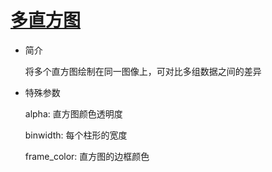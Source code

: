 # [多直方图](/basic/multiple-histograms)

- 简介

  将多个直方图绘制在同一图像上，可对比多组数据之间的差异

- 特殊参数

  alpha: 直方图颜色透明度
  
  binwidth: 每个柱形的宽度
  
  frame_color: 直方图的边框颜色
